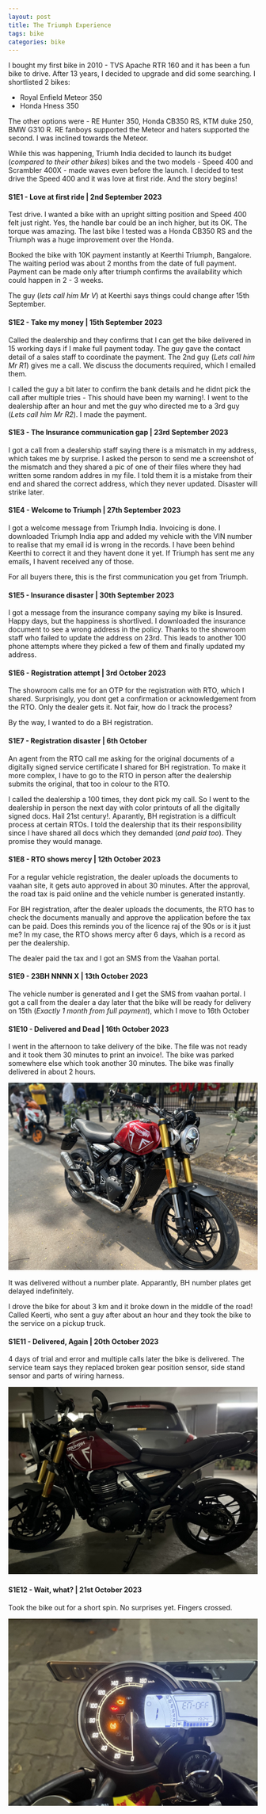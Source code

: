 ```yaml
---
layout: post
title: The Triumph Experience   
tags: bike
categories: bike
---
```

I bought my first bike in 2010 - TVS Apache RTR 160 and it has been a fun bike to drive. After 13 years, I decided to upgrade and did some searching. I shortlisted 2 bikes:

- Royal Enfield Meteor 350
- Honda Hness 350

The other options were - RE Hunter 350, Honda CB350 RS, KTM duke 250, BMW G310 R. RE fanboys supported the Meteor and haters supported the second. I was inclined towards the Meteor.

While this was happening, Triumh India decided to launch its budget (*compared to their other bikes*) bikes and the two models - Speed 400 and Scrambler 400X - made waves even before the launch. I decided to test drive the Speed 400 and it was love at first ride. And the story begins!

#### S1E1 - Love at first ride | 2nd September 2023

Test drive. I wanted a bike with an upright sitting position and Speed 400 felt just right. Yes, the handle bar could be an inch higher, but its OK. The torque was amazing. The last bike I tested was a Honda CB350 RS and the Triumph was a huge improvement over the Honda.

Booked the bike with 10K payment instantly at Keerthi Triumph, Bangalore. The waiting period was about 2 months from the date of full payment. Payment can be made only after triumph confirms the availability which could happen in 2 - 3 weeks.

The guy (*lets call him Mr V*) at Keerthi says things could change after 15th September.

#### S1E2 - Take my money | 15th September 2023

Called the dealership and they confirms that I can get the bike delivered in 15 working days if I make full payment today. The guy gave the contact detail of a sales staff to coordinate the payment. The 2nd guy (*Lets call him Mr R1*) gives me a call. We discuss the documents required, which I emailed them.

I called the guy a  bit later to confirm the bank details and he didnt pick the call after multiple tries - This should have been my warning!. I went to the dealership after an hour and met the guy who directed me to a 3rd guy (*Lets call him Mr R2*). I made the payment.

#### S1E3 - The Insurance communication gap | 23rd September 2023

I got a call from a dealership staff saying there is a mismatch in my address, which takes me by surprise. I asked the person to send me a screenshot of the mismatch and they shared a pic of one of their files where they had written some random addres in my file. I told them it is a mistake from their end and shared the correct address, which they never updated. Disaster will strike later.

#### S1E4 - Welcome to Triumph | 27th September 2023

I got a welcome message from Triumph India. Invoicing is done. I downloaded Triumph India app and added my vehicle with the VIN number to realise that my email id is wrong in the records. I have been behind Keerthi to correct it and they havent done it yet. If Triumph has sent me any emails, I havent received any of those.

For all buyers there, this is the first communication you get from Triumph.

#### S1E5 - Insurance disaster | 30th September 2023

I got a message from the insurance company saying my bike is Insured. Happy days, but the happiness is shortlived. I downloaded the insurance document to see a wrong address in the policy. Thanks to the showroom staff who failed to update the address on 23rd. This leads to another 100 phone attempts where they picked a few of them and finally updated my address.

#### S1E6 - Registration attempt | 3rd October 2023

The showroom calls me for an OTP for the registration with RTO, which I shared. Surprisingly, you dont get a confirmation or acknowledgement from the RTO. Only the dealer gets it. Not fair, how do I track the process?

By the way, I wanted to do a BH registration.

#### S1E7 - Registration disaster | 6th October

An agent from the RTO call me asking for the original documents of a digitally signed service certificate I shared for BH registration. To make it more complex, I have to go to the RTO in person after the dealership submits the original, that too in colour to the RTO.

I called the dealership a 100 times, they dont pick my call. So I went to the dealership in person the next day with color printouts of all the digitally signed docs. Hail 21st century!. Aparantly, BH registration is a difficult process at certain RTOs. I told the dealership that its their responsibility since I have shared all docs which they demanded (*and paid too*). They promise they would manage.

#### S1E8 - RTO shows mercy | 12th October 2023

For a regular vehicle registration, the dealer uploads the documents to vaahan site, it gets auto approved in about 30 minutes. After the approval, the road tax is paid online and the vehicle number is generated instantly.

For BH registration, after the dealer uploads the documents, the RTO has to check the documents manually and approve the application before the tax can be paid. Does this reminds you of the licence raj of the 90s or is it just me? In my case, the RTO shows mercy after 6 days, which is a record as per the dealership.

The dealer paid the tax and I got an SMS from the Vaahan portal.

#### S1E9 - 23BH NNNN X | 13th October 2023

The vehicle number is generated and I get the SMS from vaahan portal. I got a call from the dealer a day later that the bike will be ready for delivery on 15th (*Exactly 1 month from full payment*), which I move to 16th October

#### S1E10 - Delivered and Dead | 16th October 2023

I went in the afternoon to take delivery of the bike. The file was not ready and it took them 30 minutes to print an invoice!. The bike was parked somewhere else which took another 30 minutes. The bike was finally delivered in about 2 hours.

![delivered](/assets/media/triumph/IMG_7273.jpg)

It was delivered without a number plate. Apparantly, BH number plates get delayed indefinitely.

I drove the bike for about 3 km and it broke down in the middle of the road! Called Keerti, who sent a guy after about an hour and they took the bike to the service on a pickup truck.

#### S1E11 - Delivered, Again  | 20th October 2023

4 days of trial and error and multiple calls later the bike is delivered. The service team says they replaced broken gear position sensor, side stand sensor and parts of wiring harness.

![deliveredagain](/assets/media/triumph/IMG_7322.jpg)

#### S1E12 - Wait, what? | 21st October 2023

Took the bike out for a short spin. No surprises yet. Fingers crossed.

![ride](/assets/media/triumph/IMG_7338.jpg)
